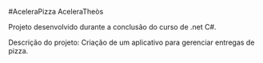 #AceleraPizza
AceleraTheòs

Projeto desenvolvido durante a conclusão do curso de .net C#.

Descrição do projeto: 
Criação de um aplicativo para gerenciar entregas de pizza.
